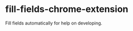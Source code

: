 fill-fields-chrome-extension
============================

Fill fields automatically for help on developing.